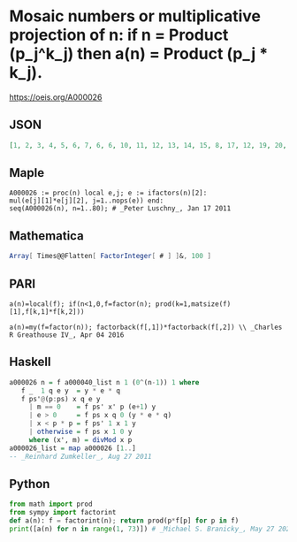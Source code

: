 # Mosaic numbers or multiplicative projection of n: if n \= Product \(p\_j^k\_j\) then a\(n\) \= Product \(p\_j \* k\_j\)\.
https://oeis.org/A000026
## JSON
```JSON
[1, 2, 3, 4, 5, 6, 7, 6, 6, 10, 11, 12, 13, 14, 15, 8, 17, 12, 19, 20, 21, 22, 23, 18, 10, 26, 9, 28, 29, 30, 31, 10, 33, 34, 35, 24, 37, 38, 39, 30, 41, 42, 43, 44, 30, 46, 47, 24, 14, 20, 51, 52, 53, 18, 55, 42, 57, 58, 59, 60, 61, 62, 42, 12, 65, 66, 67, 68, 69, 70, 71, 36]
```
## Maple
```Maple
A000026 := proc(n) local e,j; e := ifactors(n)[2]:
mul(e[j][1]*e[j][2], j=1..nops(e)) end:
seq(A000026(n), n=1..80); # _Peter Luschny_, Jan 17 2011
```
## Mathematica
```Mathematica
Array[ Times@@Flatten[ FactorInteger[ # ] ]&, 100 ]
```
## PARI
```PARI
a(n)=local(f); if(n<1,0,f=factor(n); prod(k=1,matsize(f)[1],f[k,1]*f[k,2]))
```
```PARI
a(n)=my(f=factor(n)); factorback(f[,1])*factorback(f[,2]) \\ _Charles R Greathouse IV_, Apr 04 2016
```
## Haskell
```Haskell
a000026 n = f a000040_list n 1 (0^(n-1)) 1 where
   f _  1 q e y  = y * e * q
   f ps'@(p:ps) x q e y
     | m == 0    = f ps' x' p (e+1) y
     | e > 0     = f ps x q 0 (y * e * q)
     | x < p * p = f ps' 1 x 1 y
     | otherwise = f ps x 1 0 y
     where (x', m) = divMod x p
a000026_list = map a000026 [1..]
-- _Reinhard Zumkeller_, Aug 27 2011
```
## Python
```Python
from math import prod
from sympy import factorint
def a(n): f = factorint(n); return prod(p*f[p] for p in f)
print([a(n) for n in range(1, 73)]) # _Michael S. Branicky_, May 27 2021
```
